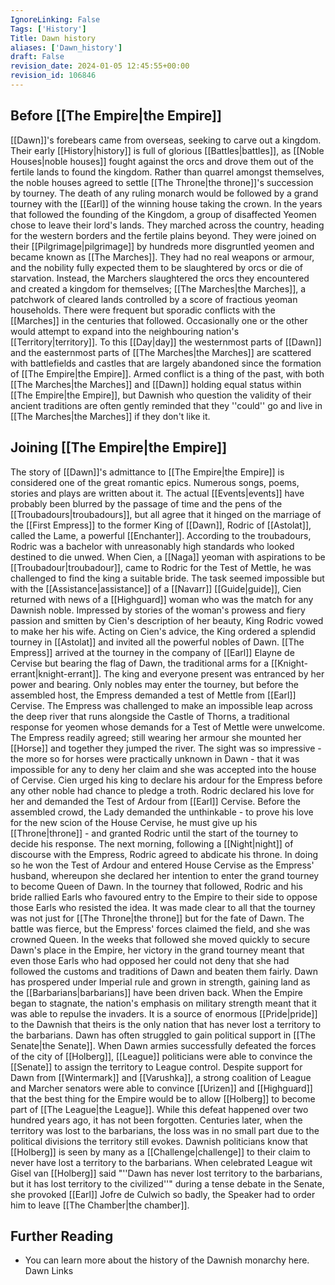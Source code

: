 ```yaml
---
IgnoreLinking: False
Tags: ['History']
Title: Dawn history
aliases: ['Dawn_history']
draft: False
revision_date: 2024-01-05 12:45:55+00:00
revision_id: 106846
---
```


## Before [[The Empire|the Empire]]
[[Dawn]]'s forebears came from overseas, seeking to carve out a kingdom. Their early [[History|history]] is full of glorious [[Battles|battles]], as [[Noble Houses|noble houses]] fought against the orcs and drove them out of the fertile lands to found the kingdom. Rather than quarrel amongst themselves, the noble houses agreed to settle [[The Throne|the throne]]'s succession by tourney. The death of any ruling monarch would be followed by a grand tourney with the [[Earl]] of the winning house taking the crown.
In the years that followed the founding of the Kingdom, a group of disaffected Yeomen chose to leave their lord's lands. They marched across the country, heading for the western borders and the fertile plains beyond. They were joined on their [[Pilgrimage|pilgrimage]] by hundreds more disgruntled yeomen and became known as [[The Marches]]. They had no real weapons or armour, and the nobility fully expected them to be slaughtered by orcs or die of starvation. Instead, the Marchers slaughtered the orcs they encountered and created a kingdom for themselves; [[The Marches|the Marches]], a patchwork of cleared lands controlled by a score of fractious yeoman households.
There were frequent but sporadic conflicts with the [[Marches]] in the centuries that followed. Occasionally one or the other would attempt to expand into the neighbouring nation's [[Territory|territory]]. To this [[Day|day]] the westernmost parts of [[Dawn]] and the easternmost parts of [[The Marches|the Marches]] are scattered with battlefields and castles that are largely abandoned since the formation of [[The Empire|the Empire]]. Armed conflict is a thing of the past, with both [[The Marches|the Marches]] and [[Dawn]] holding equal status within [[The Empire|the Empire]], but Dawnish who question the validity of their ancient traditions are often gently reminded that they ''could'' go and live in [[The Marches|the Marches]] if they don't like it.
## Joining [[The Empire|the Empire]]
The story of [[Dawn]]'s admittance to [[The Empire|the Empire]] is considered one of the great romantic epics. Numerous songs, poems, stories and plays are written about it. The actual [[Events|events]] have probably been blurred by the passage of time and the pens of the [[Troubadours|troubadours]], but all agree that it hinged on the marriage of the [[First Empress]] to the former King of [[Dawn]], Rodric of [[Astolat]], called the Lame, a powerful [[Enchanter]].
According to the troubadours, Rodric was a bachelor with unreasonably high standards who looked destined to die unwed. When Cien, a [[Naga]] yeoman with aspirations to be [[Troubadour|troubadour]], came to Rodric for the Test of Mettle, he was challenged to find the king a suitable bride. The task seemed impossible but with the [[Assistance|assistance]] of a [[Navarr]] [[Guide|guide]], Cien returned with news of a [[Highguard]] woman who was the match for any Dawnish noble. Impressed by stories of the woman's prowess and fiery passion and smitten by Cien's description of her beauty, King Rodric vowed to make her his wife.
Acting on Cien's advice, the King ordered a splendid tourney in [[Astolat]] and invited all the powerful nobles of Dawn. [[The Empress]] arrived at the tourney in the company of [[Earl]] Elayne de Cervise but bearing the flag of Dawn, the traditional arms for a [[Knight-errant|knight-errant]]. The king and everyone present was entranced by her power and bearing. Only nobles may enter the tourney, but before the assembled host, the Empress demanded a test of Mettle from [[Earl]] Cervise. 
The Empress was challenged to make an impossible leap across the deep river that runs alongside the Castle of Thorns, a traditional response for yeomen whose demands for a Test of Mettle were unwelcome. The Empress readily agreed; still wearing her armour she mounted her [[Horse]] and together they jumped the river. The sight was so impressive - the more so for horses were practically unknown in Dawn - that it was impossible for any to deny her claim and she was accepted into the house of Cervise.
Cien urged his king to declare his ardour for the Empress before any other noble had chance to pledge a troth. Rodric declared his love for her and demanded the Test of Ardour from [[Earl]] Cervise. Before the assembled crowd, the Lady demanded the unthinkable - to prove his love for the new scion of the House Cervise, he must give up his [[Throne|throne]] - and granted Rodric until the start of the tourney to decide his response. The next morning, following a [[Night|night]] of discourse with the Empress, Rodric agreed to abdicate his throne. In doing so he won the Test of Ardour and entered House Cervise as the Empress' husband, whereupon she declared her intention to enter the grand tourney to become Queen of Dawn.
In the tourney that followed, Rodric and his bride rallied Earls who favoured entry to the Empire to their side to oppose those Earls who resisted the idea. It was made clear to all that the tourney was not just for [[The Throne|the throne]] but for the fate of Dawn. The battle was fierce, but the Empress' forces claimed the field, and she was crowned Queen. 
In the weeks that followed she moved quickly to secure Dawn's place in the Empire, her victory in the grand tourney meant that even those Earls who had opposed her could not deny that she had followed the customs and traditions of Dawn and beaten them fairly.
Dawn has prospered under Imperial rule and grown in strength, gaining land as the [[Barbarians|barbarians]] have been driven back. When the Empire began to stagnate, the nation's emphasis on military strength meant that it was able to repulse the invaders. It is a source of enormous [[Pride|pride]] to the Dawnish that theirs is the only nation that has never lost a territory to the barbarians.
Dawn has often struggled to gain political support in [[The Senate|the Senate]]. When Dawn armies successfully defeated the forces of the city of [[Holberg]], [[League]] politicians were able to convince the [[Senate]] to assign the territory to League control. Despite support for Dawn from [[Wintermark]] and [[Varushka]], a strong coalition of League and Marcher senators were able to convince [[Urizen]] and [[Highguard]] that the best thing for the Empire would be to allow [[Holberg]] to become part of [[The League|the League]].
While this defeat happened over two hundred years ago, it has not been forgotten. Centuries later, when the territory was lost to the barbarians, the loss was in no small part due to the political divisions the territory still evokes. Dawnish politicians know that [[Holberg]] is seen by many as a [[Challenge|challenge]] to their claim to never have lost a territory to the barbarians. When celebrated League wit Gisel van [[Holberg]] said "''Dawn has never lost territory to the barbarians, but it has lost territory to the civilized''" during a tense debate in the Senate, she provoked [[Earl]] Jofre de Culwich so badly, the Speaker had to order him to leave [[The Chamber|the chamber]].
## Further Reading
* You can learn more about the history of the Dawnish monarchy here.
Dawn Links